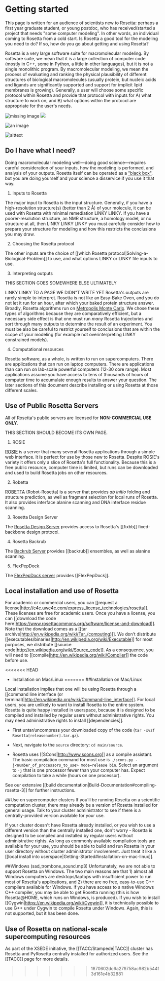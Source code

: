 Getting started
===========

This page is written for an audience of scientists new to Rosetta: perhaps a first year graduate student, or young postdoc, who has received/started a project that needs "some computer modeling". 
In other words, an individual coming to Rosetta from a cold start.
Is Rosetta a good tool for the modeling you need to do? If so, how do you go about getting and using Rosetta?

Rosetta is a very large software suite for macromolecular modeling. 
By software suite, we mean that it is a large collection of computer code (mostly in C++, some in Python, a little in other languages), but it is not a single monolithic program.
By macromolecular modeling, we mean the process of evaluating and ranking the physical plausibility of different structures of biological macromolecules (usually protein, but nucleic acids and ligands are significantly supported and support for implicit lipid membranes is growing). 
Generally, a user will choose some specific protocol within Rosetta and provide that protocol with inputs for A) what structure to work on, and B) what options within the protocol are appropriate for the user's needs.

<img src="/uploads/coldStart.png" usemap="#GraffleExport" alt="missing image">

<map name="GraffleExport">
	<area shape=rect coords="330,305,421,376" href="http://localhost:4567/Getting-Started#do-i-have-what-i-need">
	<area shape=rect coords="226,305,317,376" href="http://localhost:4567/Getting-Started#do-i-have-what-i-need">
	<area shape=rect coords="122,305,213,376" href="http://localhost:4567/Getting-Started#do-i-have-what-i-need">
	<area shape=rect coords="377,166,532,253" href="http://localhost:4567/Getting-Started#do-i-have-what-i-need">
	<area shape=rect coords="11,166,166,253" href="http://localhost:4567/Getting-Started#do-i-have-what-i-need">
	<area shape=rect coords="189,11,354,97" href="http://localhost:4567/Getting-Started#do-i-have-what-i-need">
</map>
<img border=0 src="/uploads/coldStart.png" usemap="#GraffleExport">

![an image](/uploads/coldStart.png)

![alttext](/uploads/coldStart)

Do I have what I need?
-----------------
Doing macromolecular modeling well—doing good science—requires careful consideration of your inputs, how the modeling is performed, and analysis of your outputs.
Rosetta itself can be operated as a ["black box"](https://en.wikipedia.org/wiki/Black_box), but you are doing yourself and your science a disservice if you use it that way.

1) Inputs to Rosetta

The major input to Rosetta is the input structure.
Generally, if you have a high-resolution structure(s) (better than 2 Å) of your molecule, it can be used with Rosetta with minimal remediation LINKY LINKY.
If you have a poorer-resolution structure, an NMR structure, a homology model, or no structure at all, then LINKY LINKY LINKY you must carefully consider how to prepare your structure for modeling and how this restricts the conclusions you may draw.

2) Choosing the Rosetta protocol

The other inputs are the choice of [[which Rosetta protocol|Solving-a-Biological-Problem]] to use, and what options LINKY or LINKY file inputs to use.

3) Interpreting outputs

THIS SECTION GOES SOMEWHERE ELSE ULTIMATELY

LINKY LINKY TO A PAGE WE DIDN"T WRITE YET
Rosetta's outputs are rarely simple to interpret.
Rosetta is not like an Easy-Bake Oven, and you do not let it run for an hour, after which your baked protein structure answer.
Broadly, Rosetta algorithms run on [Metropolis Monte Carlo](http://en.wikipedia.org/wiki/Metropolis%E2%80%93Hastings_algorithm).
We chose these types of algorithms because they are comparatively efficient, but a necessary side effect is that one must run *many* Rosetta trajectories and sort through many outputs to determine the result of an experiment.
You must be also be careful to restrict yourself to conclusions that are within the scope of your modeling (for example not overinterpreting LINKY constrained models).

4) Computational resources

Rosetta software, as a whole, is written to run on supercomputers.
There are applications that can run on laptop computers.
There are applications than can run on lab-scale powerful computers (12-30 core range).
Most applications assume you have access to tens of thousands of hours of computer time to accumulate enough results to answer your question.
The later sections of this document describe installing or using Rosetta at those different scales.

Use of Public Rosetta Servers
-----------------------------

All of Rosetta's public servers are licensed for **NON-COMMERCIAL USE ONLY**.

THIS SECTION SHOULD BECOME ITS OWN PAGE.

1) ROSIE

[ROSIE](http://rosie.rosettacommons.org/) is a server that many several Rosetta applications through a simple web interface.
It is perfect for use by those new to Rosetta.
Despite ROSIE's variety it offers only a slice of Rosetta's full functionality.
Because this is a free public resource, computer time is limited, but runs can be downloaded and used to build Rosetta jobs on other resources.

2) Robetta 

[ROBETTA](http://robetta.bakerlab.org/) (Robot-Rosetta) is a server that provides _ab initio_ folding and structure prediction, as well as fragment selection for local runs of Rosetta.
It also provides interface alanine scanning and DNA interface residue scanning.

3) Rosetta Design Server

The [Rosetta Design Server](http://rosettadesign.med.unc.edu/) provides access to Rosetta's [[fixbb]] fixed-backbone design protocol.

4) Rosetta Backrub

The [Backrub Server](https://kortemmelab.ucsf.edu/backrub/cgi-bin/rosettaweb.py?query=index) provides [[backrub]] ensembles, as well as alanine scanning.

5) FlexPepDock

The [FlexPepDock server](http://flexpepdock.furmanlab.cs.huji.ac.il/) provides [[FlexPepDock]]. 

Local installation and use of Rosetta
--------------------------------------

For academic or commercial users, you can [[request a license|http://c4c.uwc4c.com/express_license_technologies/rosetta]].
These licenses are free for academic users.
Once you have a license, you can [[download the code here|https://www.rosettacommons.org/software/license-and-download]].
Note that the download comes as a [[tar archive|http://en.wikipedia.org/wiki/Tar_(computing)]].
We don't distribute [[executables/binaries|http://en.wikipedia.org/wiki/Executable]] for most purposes, we distribute [[source code|http://en.wikipedia.org/wiki/Source_code]].
As a consequence, you will need to [[compile|http://en.wikipedia.org/wiki/Compiler]] the code before use.

<<<<<<< HEAD
* Installation on Mac/Linux
=======
##Installation on Mac/Linux

Local installation implies that one will be using Rosetta through a [[command line interface (or terminal)|http://en.wikipedia.org/wiki/Command-line_interface]].
For local users, you are unlikely to want to install Rosetta to the entire system. 
Rosetta is quite happy installed in userspace, because it is designed to be compiled and installed by regular users without administrative rights.
You may need administrative rights to install [[dependencies]].

* First untar/uncompress your downloaded copy of the code (`tar -xvzf Rosetta[releasenumber].tar.gz`).

* Next, navigate to the `source` directory: `cd main/source`.

* Rosetta uses [[SCons|http://www.scons.org]] as a compile assistant.
The basic compilation command for most use is `./scons.py -j<number_of_processors_to_use> mode=release bin`.
Select an argument to `-j` that is one processor fewer than your computer has.
Expect compilation to take a while (hours on one processor).

See our extensive [[build documentation|Build-Documentation#compiling-rosetta-3]] for further instructions.

##Use on supercomputer clusters
If you'll be running Rosetta on a scientific computation cluster, there may already be a version of Rosetta installed for general usage.
Talk to your cluster administrator to see if there is a centrally-provided version available for your use.

If your cluster doesn't have Rosetta already installed, or you wish to use a different version than the centrally installed one, don't worry - Rosetta is designed to be compiled and installed by regular users without administrative rights. 
As long as commonly available compilation tools are available for your use, you should be able to build and run Rosetta in your user directory without cluster administrator involvement. 
Just treat it like a [[local install into userspace|Getting-Started#installation-on-mac-linux]].

##Windows
(sad_trombone_sound.mp3) Unfortunately, we are not able to support Rosetta on Windows.
The two main reasons are that 1) almost all Windows computers are desktops/laptops with insufficient power to run most of Rosetta's applications, and 2) there are no free, easy-to-use C++ compilers available for Windows.
If you have access to a native Windows C++ compiler, you may be able to get Rosetta running (this is how Rosetta@HOME, which runs on Windows, is produced).
If you wish to install [[Cygwin|https://en.wikipedia.org/wiki/Cygwin]], it is technically possible to use G++ under Cygwin to compile Rosetta under Windows.
Again, this is not supported, but it has been done.

Use of Rosetta on national-scale supercomputing resources
---------------------------------------------------------

As part of the XSEDE initiative, the [[TACC/Stampede|TACC]] cluster has Rosetta and PyRosetta centrally installed for authorized users. 
See the [[TACC]] page for more details.
>>>>>>> 1870602dc6a279758ac982b544f3d161e4b32881
